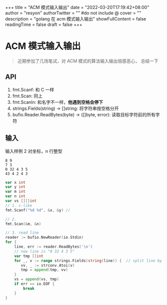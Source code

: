 +++
title = "ACM 模式输入输出"
date = "2022-03-20T17:19:42+08:00"
author = "resyon"
authorTwitter = "" #do not include @
cover = ""
description = "golang 在 acm 模式输入输出"
showFullContent = false
readingTime = false
draft = false
+++

# ACM 模式输入输出

> 近期参加了几场笔试，对 ACM 模式的算法输入输出倍感恶心， 总结一下

## API

1. fmt.Scanf: 和 C 一样
2. fmt.Scan: 同上
3. fmt.Scanln: 和名字不一样，**他遇到空格会停下**
4. strings.Fields(string) -> []string: 将字符串按空格分开
5. bufio.Reader.ReadBytes(byte) -> ([]byte, error): 读取目标字符前的所有字符

## 输入

输入样例
2 对坐标，n 行整型
```
8 9
7 3
0 32 4 3 5
43 4 2 4 3
```

```go
var x int
var y int
var m int
var n int
var vs [][]int
// 1. c-like
fmt.Scanf("%d %d", &x, &y) // 

// 2.
fmt.Scan(&m, &n)

// 3. read line
reader := bufio.NewReader(io.Stdin)
for {
    line, err := reader.ReadBytes('\n')
    // now line is "0 32 4 3 5"
    var tmp []int
    for _, v := range strings.Fields(string(line)) {  // split line by space
       vv, _ := strconv.Atoi(v)
       tmp = append(tmp, vv) 
    }
    vs = append(vs, tmp)
    if err == io.EOF {
        break
    }
}

```
